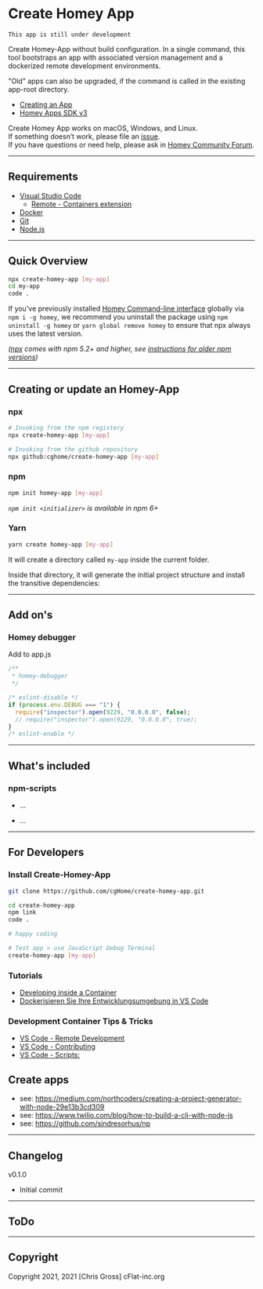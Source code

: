 # Create Homey App

`This app is still under development`

Create Homey-App without build configuration. In a single command, this tool bootstraps an app with associated version management and a dockerized remote development environments.

"Old" apps can also be upgraded, if the command is called in the existing app-root directory.

- [Creating an App](https://github.com/cgHome/create-homey-app#creating-or-update-an-homey-app)
- [Homey Apps SDK v3](https://apps-sdk-v3.developer.athom.com/)

Create Homey App works on macOS, Windows, and Linux.\
If something doesn’t work, please file an [issue](https://github.com/cgHome/create-homey-app/issues).\
If you have questions or need help, please ask in [Homey Community Forum](https://community.athom.com/).

----

## Requirements

- [Visual Studio Code](https://code.visualstudio.com/)
  - [Remote - Containers extension](https://marketplace.visualstudio.com/items?itemName=ms-vscode-remote.remote-containers)
- [Docker](https://www.docker.com/)
- [Git](https://git-scm.com/)
- [Node.js](https://nodejs.org/en/)

----

## Quick Overview

```sh
npx create-homey-app [my-app]
cd my-app
code .
```

If you've previously installed [Homey Command-line interface](https://www.npmjs.com/package/homey) globally via `npm i -g homey`, we recommend you uninstall the package using `npm uninstall -g homey` or `yarn global remove homey` to ensure that npx always uses the latest version.

_([npx](https://medium.com/@maybekatz/introducing-npx-an-npm-package-runner-55f7d4bd282b) comes with npm 5.2+ and higher, see [instructions for older npm versions](https://gist.github.com/gaearon/4064d3c23a77c74a3614c498a8bb1c5f))_

----

## Creating or update an Homey-App

### npx

```sh
# Invoking from the npm registery
npx create-homey-app [my-app]

# Invoking from the github repository
npx github:cghome/create-homey-app [my-app]
```

### npm

```sh
npm init homey-app [my-app]
```

_`npm init <initializer>` is available in npm 6+_

### Yarn

```sh
yarn create homey-app [my-app]
```

It will create a directory called `my-app` inside the current folder.

Inside that directory, it will generate the initial project structure and install the transitive dependencies:

----

## Add on's

### Homey debugger

Add to app.js

```js
/**
 * homey-debugger
 */

/* eslint-disable */
if (process.env.DEBUG === "1") {
  require("inspector").open(9229, "0.0.0.0", false);
  // require("inspector").open(9229, "0.0.0.0", true);
}
/* eslint-enable */
```

----

## What's included

### npm-scripts

- ...

- ...

----

## For Developers

### Install Create-Homey-App

```sh
git clone https://github.com/cgHome/create-homey-app.git

cd create-homey-app
npm link
code .

# happy coding

# Test app > use JavaScript Debug Terminal
create-homey-app [my-app]
```

### Tutorials

- [Developing inside a Container](https://code.visualstudio.com/docs/remote/containers)
- [Dockerisieren Sie Ihre Entwicklungsumgebung in VS Code](https://ichi.pro/de/post/234589651404201)

### Development Container Tips & Tricks

- [VS Code - Remote Development](https://github.com/microsoft/vscode-dev-containers/tree/master)
- [VS Code - Contributing](https://github.com/microsoft/vscode-dev-containers/blob/master/CONTRIBUTING.md)
- [VS Code - Scripts:](https://github.com/microsoft/vscode-dev-containers/tree/master/script-library)

## Create apps

- see: <https://medium.com/northcoders/creating-a-project-generator-with-node-29e13b3cd309>
- see: <https://www.twilio.com/blog/how-to-build-a-cli-with-node-js>
- see: <https://github.com/sindresorhus/np>

----

## Changelog

v0.1.0

- Initial commit

----

## ToDo

----

## Copyright

Copyright 2021, 2021 [Chris Gross] cFlat-inc.org
